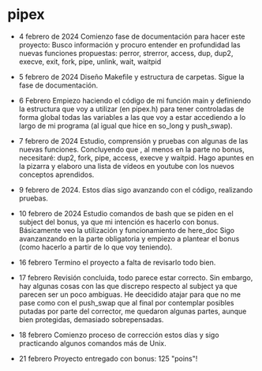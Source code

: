 # pipex

- 4 febrero de 2024
Comienzo fase de documentación para hacer este proyecto:
Busco información y procuro entender en profundidad las nuevas funciones propuestas:
	perror, strerror, access, dup, dup2, execve, exit, fork, pipe, unlink, wait, waitpid

- 5 febrero de 2024
Diseño Makefile y estructura de carpetas.
Sigue la fase de documentación.

- 6 Febrero
Empiezo haciendo el código de mi función main y definiendo la estructura que voy a utilizar (en pipex.h) para tener controladas de forma global todas las variables a las que voy a estar accediendo a lo largo de mi programa (al igual que hice en so_long y push_swap).

- 7 febrero de 2024
Estudio, comprensión y pruebas con algunas de las nuevas funciones.
Concluyendo que , al menos en la parte no bonus, necesitaré: dup2, fork, pipe, access, execve y waitpid.
Hago apuntes en la pizarra y elaboro una lista de vídeos en youtube con los nuevos conceptos aprendidos.

- 9 febrero de 2024.
Estos días sigo avanzando con el código, realizando pruebas.

- 10 febrero de 2024
Estudio comandos de bash que se piden en el subject del bonus, ya que mi intención es hacerlo con bonus.
Básicamente veo la utilización y funcionamiento de here_doc
Sigo avanzanzando en la parte obligatoria y empiezo a plantear el bonus (como hacerlo a partir de lo que voy teniendo).

- 16 febrero 
Termino el proyecto a falta de revisarlo todo bien.

- 17 febrero
Revisión concluida, todo parece estar correcto.
Sin embargo, hay algunas cosas con las que discrepo respecto al subject ya que parecen ser un poco ambiguas.
He deecidido atajar para que no me pase como con el push_swap que al final por contemplar posibles putadas por
parte del corrector, me quedaron algunas partes, aunque bien protegidas, demasiado sobrepensadas.

- 18 febrero
Comienzo proceso de corrección estos días y sigo practicando algunos comandos más de Unix.

- 21 febrero
Proyecto entregado con bonus: 125 "poins"!




